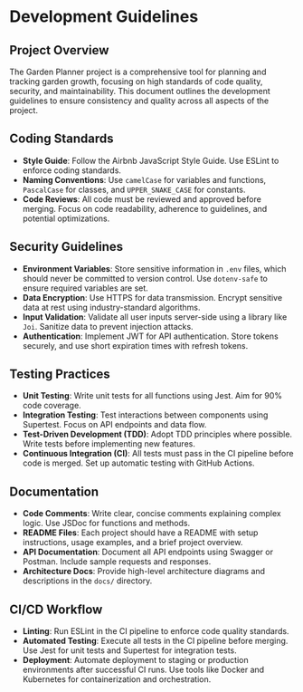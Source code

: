 # Development Guidelines

## Project Overview

The Garden Planner project is a comprehensive tool for planning and tracking garden growth, focusing on high standards of code quality, security, and maintainability. This document outlines the development guidelines to ensure consistency and quality across all aspects of the project.

## Coding Standards

- **Style Guide**: Follow the Airbnb JavaScript Style Guide. Use ESLint to enforce coding standards.
- **Naming Conventions**: Use `camelCase` for variables and functions, `PascalCase` for classes, and `UPPER_SNAKE_CASE` for constants.
- **Code Reviews**: All code must be reviewed and approved before merging. Focus on code readability, adherence to guidelines, and potential optimizations.

## Security Guidelines

- **Environment Variables**: Store sensitive information in `.env` files, which should never be committed to version control. Use `dotenv-safe` to ensure required variables are set.
- **Data Encryption**: Use HTTPS for data transmission. Encrypt sensitive data at rest using industry-standard algorithms.
- **Input Validation**: Validate all user inputs server-side using a library like `Joi`. Sanitize data to prevent injection attacks.
- **Authentication**: Implement JWT for API authentication. Store tokens securely, and use short expiration times with refresh tokens.

## Testing Practices

- **Unit Testing**: Write unit tests for all functions using Jest. Aim for 90% code coverage.
- **Integration Testing**: Test interactions between components using Supertest. Focus on API endpoints and data flow.
- **Test-Driven Development (TDD)**: Adopt TDD principles where possible. Write tests before implementing new features.
- **Continuous Integration (CI)**: All tests must pass in the CI pipeline before code is merged. Set up automatic testing with GitHub Actions.

## Documentation

- **Code Comments**: Write clear, concise comments explaining complex logic. Use JSDoc for functions and methods.
- **README Files**: Each project should have a README with setup instructions, usage examples, and a brief project overview.
- **API Documentation**: Document all API endpoints using Swagger or Postman. Include sample requests and responses.
- **Architecture Docs**: Provide high-level architecture diagrams and descriptions in the `docs/` directory.

## CI/CD Workflow

- **Linting**: Run ESLint in the CI pipeline to enforce code quality standards.
- **Automated Testing**: Execute all tests in the CI pipeline before merging. Use Jest for unit tests and Supertest for integration tests.
- **Deployment**: Automate deployment to staging or production environments after successful CI runs. Use tools like Docker and Kubernetes for containerization and orchestration.
